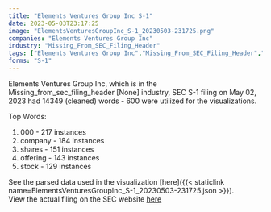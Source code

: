 ```yaml
---
title: "Elements Ventures Group Inc S-1"
date: 2023-05-03T23:17:25
image: "ElementsVenturesGroupInc_S-1_20230503-231725.png"
companies: "Elements Ventures Group Inc"
industry: "Missing_From_SEC_Filing_Header"
tags: ["Elements Ventures Group Inc","Missing_From_SEC_Filing_Header","05-02-2023","S-1"]
forms: "S-1"
---
```

Elements Ventures Group Inc, which is in the Missing_from_sec_filing_header [None] industry, SEC S-1 filing on May 02, 2023 had 14349 (cleaned) words - 600 were utilized for the visualizations.

Top Words:
1. 000 - 217 instances
2. company - 184 instances
3. shares - 151 instances
4. offering - 143 instances
5. stock - 129 instances


See the parsed data used in the visualization [here]({{< staticlink name=ElementsVenturesGroupInc_S-1_20230503-231725.json >}}).  
View the actual filing on the SEC website [here](https://www.sec.gov/Archives/edgar/data/1954227/0001562884-23-000005.txt)
